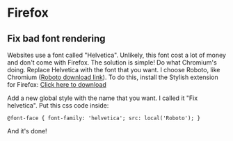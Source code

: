 # Firefox

## Fix bad font rendering

Websites use a font called "Helvetica". Unlikely, this font cost a lot of money
and don't come with Firefox. The solution is simple! Do what Chromium's doing. Replace Helvetica with the font that you want. I choose Roboto, like Chromium ([Roboto download link](https://fonts.google.com/selection?selection.family=Roboto:100,100i,300,300i,400,400i,500,500i,700,700i)). To do this, install the Stylish extension for Firefox: [Click here to download](https://addons.mozilla.org/en-US/firefox/addon/stylish/)

Add a new global style with the name that you want. I called it "Fix helvetica".
Put this css code inside:

```
@font-face { font-family: 'helvetica'; src: local('Roboto'); }
```

And it's done!
